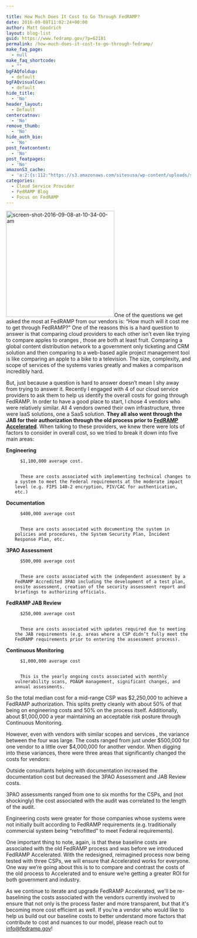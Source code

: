 ```yaml
---

title: How Much Does It Cost to Go Through FedRAMP?
date: 2016-09-08T11:02:24+00:00
author: Matt Goodrich
layout: blog-list
guid: https://www.fedramp.gov/?p=62181
permalink: /how-much-does-it-cost-to-go-through-fedramp/
make_faq_page:
  - null
make_faq_shortcode:
  - ""
bgFAQfoldup:
  - default
bgFAQvisualCue:
  - default
hide_title:
  - 'No'
header_layout:
  - Default
centercatnav:
  - 'No'
remove_thumb:
  - 'No'
hide_auth_bio:
  - 'No'
post_featcontent:
  - 'No'
post_featpages:
  - 'No'
amazonS3_cache:
  - 'a:2:{s:112:"https://s3.amazonaws.com/sitesusa/wp-content/uploads/sites/482/2016/09/Screen-Shot-2016-09-08-at-10.34.00-AM.png";i:62211;s:120:"https://s3.amazonaws.com/sitesusa/wp-content/uploads/sites/482/2016/09/Screen-Shot-2016-09-08-at-10.34.00-AM-300x293.png";i:62211;}'
categories:
  - Cloud Service Provider
  - FedRAMP Blog
  - Focus on FedRAMP
---
```

<img class="wp-image-62211 alignright" src="https://s3.amazonaws.com/sitesusa/wp-content/uploads/sites/482/2016/09/Screen-Shot-2016-09-08-at-10.34.00-AM.png" alt="screen-shot-2016-09-08-at-10-34-00-am" width="295" height="289" srcset="https://s3.amazonaws.com/sitesusa/wp-content/uploads/sites/482/2016/09/Screen-Shot-2016-09-08-at-10.34.00-AM.png 440w, https://s3.amazonaws.com/sitesusa/wp-content/uploads/sites/482/2016/09/Screen-Shot-2016-09-08-at-10.34.00-AM-300x293.png 300w" sizes="(max-width: 295px) 100vw, 295px" />One of the questions we get asked the most at FedRAMP from our vendors is: “How much will it cost me to get through FedRAMP?” One of the reasons this is a hard question to answer is that comparing cloud providers to each other isn’t even like trying to compare apples to oranges , those are both at least fruit. Comparing a global content distribution network to a government only ticketing and CRM solution and then comparing to a web-based agile project management tool is like comparing an apple to a bike to a television. The size, complexity, and scope of services of the systems varies greatly and makes a comparison incredibly hard.

But, just because a question is hard to answer doesn’t mean I shy away from trying to answer it. Recently I engaged with 4 of our cloud service providers to ask them to help us identify the overall costs for going through FedRAMP. In order to have a good place to start, I chose 4 vendors who were relatively similar. All 4 vendors owned their own infrastructure, three were IaaS solutions, one a SaaS solution. **They all also went through the JAB for their authorization through the old process prior to** [**FedRAMP Accelerated**](https://www.fedramp.gov/participate/fedramp-accelerated-process/). When talking to these providers, we knew there were lots of factors to consider in overall cost, so we tried to break it down into five main areas:


  **Engineering** <ul>
    
      $1,100,000 average cost.
    
    
      These are costs associated with implementing technical changes to a system to meet the Federal requirements at the moderate impact level (e.g. FIPS 140-2 encryption, PIV/CAC for authentication, etc.)
    
  </ul>



  **Documentation** <ul>
    
      $400,000 average cost
    
    
      These are costs associated with documenting the system in policies and procedures, the System Security Plan, Incident Response Plan, etc.
    
  </ul>



  **3PAO Assessment** <ul>
    
      $500,000 average cost
    
    
      These are costs associated with the independent assessment by a FedRAMP Accredited 3PAO including the development of a test plan, onsite assessment, creation of the security assessment report and briefings to authorizing officials.
    
  </ul>



  **FedRAMP JAB Review** <ul>
    
      $250,000 average cost
    
    
      These are costs associated with updates required due to meeting the JAB requirements (e.g. areas where a CSP didn’t fully meet the FedRAMP requirements prior to entering the assessment process).
    
  </ul>



  **Continuous Monitoring** <ul>
    
      $1,000,000 average cost
    
    
      This is the yearly ongoing costs associated with monthly vulnerability scans, POA&M management, significant changes, and annual assessments.
    
  </ul>


So the total median cost for a mid-range CSP was $2,250,000 to achieve a FedRAMP authorization. This splits pretty cleanly with about 50% of that being on engineering costs and 50% on the process itself. Additionally, about $1,000,000 a year maintaining an acceptable risk posture through Continuous Monitoring. 

However, even with vendors with similar scopes and services , the variance between the four was large. The costs ranged from just under $500,000 for one vendor to a little over $4,000,000 for another vendor. When digging into these variances, there were three areas that significantly changed the costs for vendors: 


  Outside consultants helping with documentation increased the documentation cost but decreased the 3PAO Assessment and JAB Review costs. 


  3PAO assessments ranged from one to six months for the CSPs, and (not shockingly) the cost associated with the audit was correlated to the length of the audit.


  Engineering costs were greater for those companies whose systems were not initially built according to FedRAMP requirements (e.g. traditionally commercial system being “retrofitted” to meet Federal requirements).


One important thing to note, again, is that these baseline costs are associated with the old FedRAMP process and was before we introduced FedRAMP Accelerated. With the redesigned, reimagined process now being tested with three CSPs, we will ensure that Accelerated works for everyone. One way we’re going about this is to to compare and contrast the costs of the old process to Accelerated and to ensure we’re getting a greater ROI for both government and industry.

As we continue to iterate and upgrade FedRAMP Accelerated, we'll be re-baselining the costs associated with the vendors currently involved to ensure that not only is the process faster and more transparent, but that it's becoming more cost efficient as well. If you’re a vendor who would like to help us build out our baseline costs to better understand more factors that contribute to cost and nuances to our model, please reach out to <a href="mailto:info@fedramp.gov">info@fedramp.gov</a>!